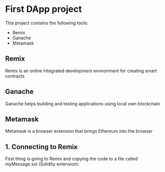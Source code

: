# First DApp project

This project contains the following tools:
  - Remix
  - Ganache
  - Metamask

## **Remix**
Remix is an online integrated development environment for creating smart contracts

## **Ganache**
Ganache helps building and testing applications using local own blockchain

## **Metamask**
Metamask is a browser extension that brings Ethereum into the browser

## **1. Connecting to Remix**
First thing is going to Remix and copying the code to a file called myMessage.sol (Solidity extension):


